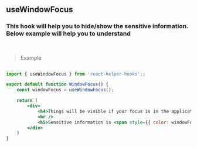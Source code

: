 ## useWindowFocus

### This hook will help you to hide/show the sensitive information. Below example will help you to understand

<br />

> Example

```jsx
 
import { useWindowFocus } from 'react-helper-hooks';;

export default function WindowFocus() {
    const windowFocus = useWindowFocus();

    return (
        <div>
            <h4>Things will be visible if your focus is in the application</h4>
            <br />
            <h5>Sensitive information is <span style={{ color: windowFocus ? "blue" : "red" }}>{windowFocus ? 'VISIBLE' : 'HIDDEN'}</span></h5>
        </div>
    )
}


```
